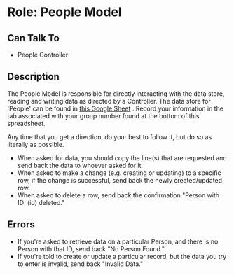 # Role: People Model

## Can Talk To

- People Controller

## Description

The People Model is responsible for directly interacting with the data store,
reading and writing data as directed by a Controller. The data store for
'People' can be found in
[this Google Sheet](https://docs.google.com/spreadsheets/d/1Xcv7P8vqP33w_MkyD8FY9wnqzAdAMMljPRtxkVtZXAg/edit?usp=sharing)
. Record your information in the tab associated with your group number found at
the bottom of this spreadsheet.

Any time that you get a direction, do your best to follow it, but do so as
literally as possible.

- When asked for data, you should copy the line(s) that are requested and
    send back the data to whoever asked for it.
- When asked to make a change (e.g. creating or updating) to a specific row,
    if the change is successful, send back the newly created/updated row.
- When asked to delete a row, send back the confirmation "Person with ID:
    (id) deleted."

## Errors

- If you're asked to retrieve data on a particular Person, and there is no
    Person with that ID, send back "No Person Found."
- If you're told to create or update a particular record, but the data you
    try to enter is invalid, send back "Invalid Data."
